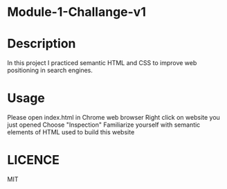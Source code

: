 # Module-1-Challange-v1

# Description

In this project I practiced semantic HTML and CSS to improve web positioning in search engines. 


# Usage

Please open index.html in Chrome web browser
Right click on website you just opened
Choose "Inspection"
Familiarize yourself with semantic elements of HTML used to build this website


# LICENCE

MIT
